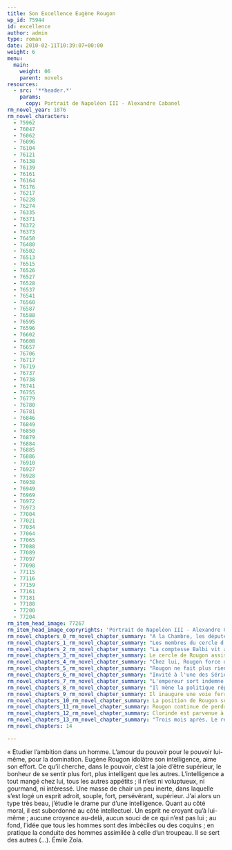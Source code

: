 ```yaml
---
title: Son Excellence Eugène Rougon
wp_id: 75944
id: excellence
author: admin
type: roman
date: 2010-02-11T10:39:07+00:00
weight: 6
menu:
  main:
    weight: 06
    parent: novels
resources:
  - src: '**header.*'
    params:
      copy: Portrait de Napoléon III - Alexandre Cabanel
rm_novel_year: 1876
rm_novel_characters:
  - 75962
  - 76047
  - 76062
  - 76096
  - 76104
  - 76121
  - 76138
  - 76139
  - 76161
  - 76164
  - 76176
  - 76217
  - 76228
  - 76274
  - 76335
  - 76371
  - 76372
  - 76373
  - 76450
  - 76480
  - 76502
  - 76513
  - 76515
  - 76526
  - 76527
  - 76528
  - 76537
  - 76541
  - 76560
  - 76587
  - 76588
  - 76595
  - 76596
  - 76602
  - 76608
  - 76657
  - 76706
  - 76717
  - 76719
  - 76737
  - 76738
  - 76741
  - 76755
  - 76779
  - 76780
  - 76781
  - 76846
  - 76849
  - 76850
  - 76879
  - 76884
  - 76885
  - 76886
  - 76910
  - 76927
  - 76928
  - 76938
  - 76949
  - 76969
  - 76972
  - 76973
  - 77004
  - 77021
  - 77034
  - 77064
  - 77065
  - 77088
  - 77089
  - 77097
  - 77098
  - 77115
  - 77116
  - 77159
  - 77161
  - 77181
  - 77188
  - 77200
  - 77204
rm_item_head_image: 77267
rm_item_head_image_copryrights: 'Portrait de Napoléon III - Alexandre Cabanel'
rm_novel_chapters_0_rm_novel_chapter_summary: "A la Chambre, les députés discutent du remplacement d'Eugène Rougon, président du Conseil d'Etat par son rival de Marsy. Avant le départ de Rougon, la chambre vote avec enthousiasme le budget du baptême du prince impérial."
rm_novel_chapters_1_rm_novel_chapter_summary: "Les membres du cercle d'influence de Rougon viennent aux nouvelles, on découvre Du Poizat, Delestang, Kahn et d'autres complices."
rm_novel_chapters_2_rm_novel_chapter_summary: "La comptesse Balbi vit avec sa mère dans un Hotel de l'avenue des Champs Elysée. Elle intrigue le milieu douteux dans lequel elle et Eugène évolue."
rm_novel_chapters_3_rm_novel_chapter_summary: Le cercle de Rougon assiste à la grande fête du baptême et le défilé du cortège.
rm_novel_chapters_4_rm_novel_chapter_summary: "Chez lui, Rougon force des avances à Clorinde mais sans succès. Elle veut se marier et Rougon lui offre Delestang comme mari, ce qu'elle accepte. Rougon se mariera aussi, mais discrètement."
rm_novel_chapters_5_rm_novel_chapter_summary: "Rougon ne fait plus rien. Il occupe son temps avec un projet agricole et délaisse les intérêts de ses amis qui s'inquiètent de son influence perdue."
rm_novel_chapters_6_rm_novel_chapter_summary: "Invité à l'une des Série de Compiègne, il parle à l'Empereur et devine un prochain retour en grâce."
rm_novel_chapters_7_rm_novel_chapter_summary: "L'empereur sort indemne d'un attentat contre le régime. De Marsy chute, Rougon revient."
rm_novel_chapters_8_rm_novel_chapter_summary: "Il mène la politique répressive que lui a demandé l'Empeeur. Ses amis retrouve enfin les jouissances de son influences."
rm_novel_chapters_9_rm_novel_chapter_summary: Il inaugure une voie ferré que Kahn projetait depuis longtemps et voit enfin réalisée grâce à Rougon.
rm_novel_chapters_10_rm_novel_chapter_summary: La position de Rougon se fragilise. Clorinde pousse Delestang à le critiquer publiquement.
rm_novel_chapters_11_rm_novel_chapter_summary: Rougon continue de perdre du crédit.
rm_novel_chapters_12_rm_novel_chapter_summary: Clorinde est parvenue à devenir la maîtresse du frivole Napoléon III. Ce dernier accepte la démission de Rougon remise par défi.
rm_novel_chapters_13_rm_novel_chapter_summary: "Trois mois après. Le régime se libéralise, Rougon se refait défenseur du trône. Il n'a rien perdu de son éloquence et de son charisme. L'avenir lui appartient toujours."
rm_novel_chapters: 14

---
```

&laquo;&nbsp;Etudier l&rsquo;ambition dans un homme. L&rsquo;amour du pouvoir pour le pouvoir lui-même, pour la domination. Eugène Rougon idolâtre son intelligence, aime son effort. Ce qu&rsquo;il cherche, dans le pouvoir, c&rsquo;est la joie d&rsquo;être supérieur, le bonheur de se sentir plus fort, plus intelligent que les autres. L&rsquo;intelligence a tout mangé chez lui, tous les autres appétits ; il n&rsquo;est ni voluptueux, ni gourmand, ni intéressé. Une masse de chair un peu inerte, dans laquelle s&rsquo;est logé un esprit adroit, souple, fort, persévérant, supérieur. J&rsquo;ai alors un type très beau, j&rsquo;étudie le drame pur d&rsquo;une intelligence. Quant au côté moral, il est subordonné au côté intellectuel. Un esprit ne croyant qu&rsquo;à lui-même ; aucune croyance au-delà, aucun souci de ce qui n&rsquo;est pas lui ; au fond, l&rsquo;idée que tous les hommes sont des imbéciles ou des coquins ; en pratique la conduite des hommes assimilée à celle d&rsquo;un troupeau. Il se sert des autres (&#8230;). Émile Zola.